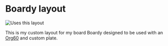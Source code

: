 # Boardy layout

![Uses this layout](https://i.imgur.com/Az7kZni.png)

This is my custom layout for my board Boardy designed to be used with an [Org60] and custom plate.

[Org60]: https://world.taobao.com/item/544441405112.htm

